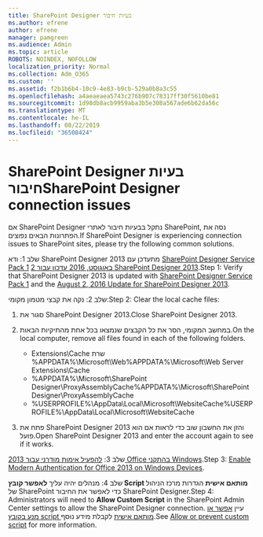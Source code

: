 ```yaml
---
title: SharePoint Designer בעיות חיבור
ms.author: efrene
author: efrene
manager: pamgreen
ms.audience: Admin
ms.topic: article
ROBOTS: NOINDEX, NOFOLLOW
localization_priority: Normal
ms.collection: Adm_O365
ms.custom: ''
ms.assetid: f2b1b6b4-10c9-4e83-b9cb-529a0b8a3c55
ms.openlocfilehash: a4aeaeaea5743c276b907c78317ff30f5610be81
ms.sourcegitcommit: 1d98db8acb9959aba3b5e308a567ade6b62da56c
ms.translationtype: MT
ms.contentlocale: he-IL
ms.lasthandoff: 08/22/2019
ms.locfileid: "36508424"
---
```

# <a name="sharepoint-designer-connection-issues"></a><span data-ttu-id="3f9ed-102">SharePoint Designer בעיות חיבור</span><span class="sxs-lookup"><span data-stu-id="3f9ed-102">SharePoint Designer connection issues</span></span> 

<span data-ttu-id="3f9ed-103">אם SharePoint Designer נתקל בבעיות חיבור לאתרי SharePoint, נסה את הפתרונות הבאים נפוצים.</span><span class="sxs-lookup"><span data-stu-id="3f9ed-103">If SharePoint Designer is experiencing connection issues to SharePoint sites, please try the following common solutions.</span></span>

<span data-ttu-id="3f9ed-104">שלב 1: ודא SharePoint Designer 2013 מתעדכן עם [SharePoint Designer Service Pack 1](https://support.microsoft.com/help/2817441/description-of-microsoft-sharepoint-designer-2013-service-pack-1-sp1) [2 באוגוסט, 2016 עדכון עבור SharePoint Designer 2013](https://support.microsoft.com/help/3114721/august-2-2016-update-for-sharepoint-designer-2013-kb3114721).</span><span class="sxs-lookup"><span data-stu-id="3f9ed-104">Step 1: Verify that SharePoint Designer 2013 is updated with [SharePoint Designer Service Pack 1](https://support.microsoft.com/help/2817441/description-of-microsoft-sharepoint-designer-2013-service-pack-1-sp1) and the [August 2, 2016 Update for SharePoint Designer 2013](https://support.microsoft.com/help/3114721/august-2-2016-update-for-sharepoint-designer-2013-kb3114721).</span></span>



<span data-ttu-id="3f9ed-105">שלב 2: נקה את קבצי מטמון מקומי:</span><span class="sxs-lookup"><span data-stu-id="3f9ed-105">Step 2: Clear the local cache files:</span></span>

1. <span data-ttu-id="3f9ed-106">סגור את SharePoint Designer 2013.</span><span class="sxs-lookup"><span data-stu-id="3f9ed-106">Close SharePoint Designer 2013.</span></span>

2. <span data-ttu-id="3f9ed-107">במחשב המקומי, הסר את כל הקבצים שנמצאו בכל אחת מהתיקיות הבאות.</span><span class="sxs-lookup"><span data-stu-id="3f9ed-107">On the local computer, remove all files found in each of the following folders.</span></span>

    - <span data-ttu-id="3f9ed-108">Extensions\Cache שרת %APPDATA%\Microsoft\Web</span><span class="sxs-lookup"><span data-stu-id="3f9ed-108">%APPDATA%\Microsoft\Web Server Extensions\Cache</span></span>
    - <span data-ttu-id="3f9ed-109">%APPDATA%\Microsoft\SharePoint Designer\ProxyAssemblyCache</span><span class="sxs-lookup"><span data-stu-id="3f9ed-109">%APPDATA%\Microsoft\SharePoint Designer\ProxyAssemblyCache</span></span>
    - <span data-ttu-id="3f9ed-110">%USERPROFILE%\AppData\Local\Microsoft\WebsiteCache</span><span class="sxs-lookup"><span data-stu-id="3f9ed-110">%USERPROFILE%\AppData\Local\Microsoft\WebsiteCache</span></span>

3. <span data-ttu-id="3f9ed-111">פתח את SharePoint Designer 2013 והזן את החשבון שוב כדי לראות אם הוא פועל.</span><span class="sxs-lookup"><span data-stu-id="3f9ed-111">Open SharePoint Designer 2013 and enter the account again to see if it works.</span></span>

<span data-ttu-id="3f9ed-112">שלב 3: [להפעיל אימות מודרני עבור 2013 Office בהתקני Windows](https://docs.microsoft.com/office365/admin/security-and-compliance/enable-modern-authentication?redirectSourcePath=/article/Enable-Modern-Authentication-for-Office-2013-on-Windows-devices-7dc1c01a-090f-4971-9677-f1b192d6c910&view=o365-worldwide).</span><span class="sxs-lookup"><span data-stu-id="3f9ed-112">Step 3: [Enable Modern Authentication for Office 2013 on Windows Devices](https://docs.microsoft.com/office365/admin/security-and-compliance/enable-modern-authentication?redirectSourcePath=/article/Enable-Modern-Authentication-for-Office-2013-on-Windows-devices-7dc1c01a-090f-4971-9677-f1b192d6c910&view=o365-worldwide).</span></span>

<span data-ttu-id="3f9ed-113">שלב 4: מנהלים יהיה עליך **לאפשר קובץ Script מותאם אישית** הגדרות מרכז הניהול של SharePoint כדי לאפשר את החיבור SharePoint Designer.</span><span class="sxs-lookup"><span data-stu-id="3f9ed-113">Step 4: Administrators will need to **Allow Custom Script** in the SharePoint Admin Center settings to allow the SharePoint Designer connection.</span></span> <span data-ttu-id="3f9ed-114">עיין [אפשר או מנע בקובץ script מותאם אישית](https://docs.microsoft.com/sharepoint/allow-or-prevent-custom-script) לקבלת מידע נוסף.</span><span class="sxs-lookup"><span data-stu-id="3f9ed-114">See [Allow or prevent custom script](https://docs.microsoft.com/sharepoint/allow-or-prevent-custom-script) for more information.</span></span>


